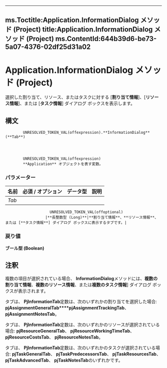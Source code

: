 

---
ms.Toctitle:Application.InformationDialog メソッド (Project)
title:Application.InformationDialog メソッド (Project)
ms.ContentId:644b39d6-be73-5a07-4376-02df25d31a02
---
# Application.InformationDialog メソッド (Project)




選択した割り当て、リソース、またはタスクに対する [**割り当て情報**]、[**リソース情報**]、または [**タスク情報**] ダイアログ ボックスを表示します。

## 構文

            UNRESOLVED_TOKEN_VAL(offexpression).**InformationDialog**(**Tab**)




            UNRESOLVED_TOKEN_VAL(offexpression)
            **Application** オブジェクトを表す変数。

### パラメーター

|**名前**|**必須 / オプション**|**データ型**|**説明**|
|---|---|---|---|
|*Tab*|
                        UNRESOLVED_TOKEN_VAL(offoptional)
                      |**長整数型 (Long)**|**割り当て情報**、**リソース情報**、または [**タスク情報**] ダイアログ ボックスに表示するタブです。|



### 戻り値
**ブール型 (Boolean)**





## 注釈
複数の項目が選択されている場合、 **InformationDialog**メソッドには、**複数の割り当て情報**、**複数のリソース情報**、または**複数のタスク情報**] ダイアログ ボックスが表示されます。



タブは、 **PjInformationTab**定数は、次のいずれかの割り当てを選択した場合: **pjAssignmentGeneralTab****pjAssignmentTrackingTab**、 **pjAssignmentNotesTab**。



タブは、 **PjInformationTab**定数は、次のいずれかのリソースが選択されている場合: **pjResourceGeneralTab**、 **pjResourceWorkingTimeTab**、 **pjResourceCostsTab**、 **pjResourceNotesTab**。



タブは、 **PjInformationTab**定数は、次のいずれかのタスクが選択されている場合: **pjTaskGeneralTab**、 **pjTaskPredecessorsTab**、 **pjTaskResourcesTab**、 **pjTaskAdvancedTab**、 **pjTaskNotesTab**のいずれかです。




